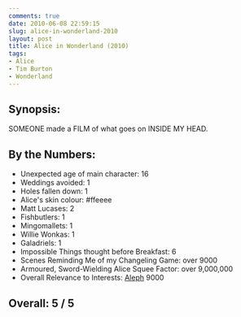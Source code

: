 ```yaml
---
comments: true
date: 2010-06-08 22:59:15
slug: alice-in-wonderland-2010
layout: post
title: Alice in Wonderland (2010)
tags:
- Alice
- Tim Burton
- Wonderland
---
```


## Synopsis:

SOMEONE made a FILM of what goes on INSIDE MY HEAD.

## By the Numbers:

  * Unexpected age of main character: 16
  * Weddings avoided: 1
  * Holes fallen down: 1
  * Alice's skin colour: #ffeeee
  * Matt Lucases: 2
  * Fishbutlers: 1
  * Mingomallets: 1
  * Willie Wonkas: 1
  * Galadriels: 1
  * Impossible Things thought before Breakfast: 6
  * Scenes Reminding Me of my Changeling Game: over 9000
  * Armoured, Sword-Wielding Alice Squee Factor: over 9,000,000
  * Overall Relevance to Interests: [Aleph](http://en.wikipedia.org/wiki/Transfinite_number) 9000

## Overall: 5 / 5

